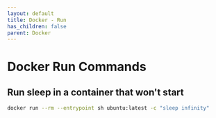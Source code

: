 ```yaml
---
layout: default
title: Docker - Run
has_children: false
parent: Docker
---
```


# Docker Run Commands

## Run sleep in a container that won't start

```bash
docker run --rm --entrypoint sh ubuntu:latest -c "sleep infinity"
```
